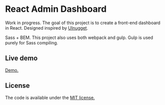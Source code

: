 # React Admin Dashboard

Work in progress. The goal of this project is to create a front-end dashboard in React. Designed inspired by [UInugget](https://www.behance.net/gallery/44056351/UInuggetcom-Free-Dashboard-Design).

Sass + BEM. This project also uses both webpack and gulp. Gulp is used purely for Sass compiling.


## Live demo

[Demo.](https://ivanrdvc.com/react-dashboard)

## License

The code is available under the [MIT license.](http://www.opensource.org/licenses/mit-license.php)